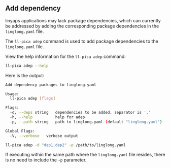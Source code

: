 ## Add dependency

linyaps applications may lack package dependencies, which can currently
be addressed by adding the corresponding package dependencies in the `linglong.yaml` file.

The `ll-pica adep` command is used to add package dependencies to the `linglong.yaml` file.

View the help information for the `ll-pica adep` command:

```bash
ll-pica adep --help
```

Here is the output:

```bash
Add dependency packages to linglong.yaml

Usage:
  ll-pica adep [flags]

Flags:
  -d, --deps string   dependencies to be added, separator is ','
  -h, --help          help for adep
  -p, --path string   path to linglong.yaml (default "linglong.yaml")

Global Flags:
  -V, --verbose   verbose output
```

```bash
ll-pica adep -d "dep1,dep2" -p /path/to/linglong.yaml
```

If executing within the same path where the `linglong.yaml` file resides, there is no need to include the `-p` parameter.
